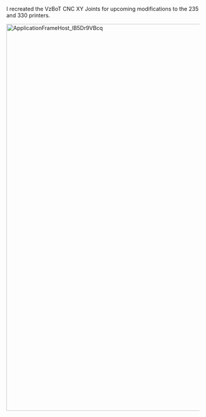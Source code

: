 I recreated the VzBoT CNC XY Joints for upcoming modifications to the 235 and 330 printers.


<img width="1256" height="1011" alt="ApplicationFrameHost_lB5Dr9VBcq" src="https://github.com/user-attachments/assets/96e5576a-9351-45b3-a809-59df0475e1eb" />


